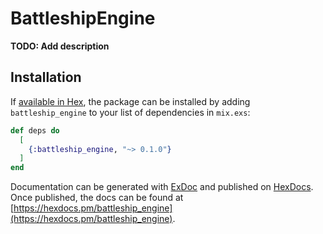 # BattleshipEngine

**TODO: Add description**

## Installation

If [available in Hex](https://hex.pm/docs/publish), the package can be installed
by adding `battleship_engine` to your list of dependencies in `mix.exs`:

```elixir
def deps do
  [
    {:battleship_engine, "~> 0.1.0"}
  ]
end
```

Documentation can be generated with [ExDoc](https://github.com/elixir-lang/ex_doc)
and published on [HexDocs](https://hexdocs.pm). Once published, the docs can
be found at [https://hexdocs.pm/battleship_engine](https://hexdocs.pm/battleship_engine).

